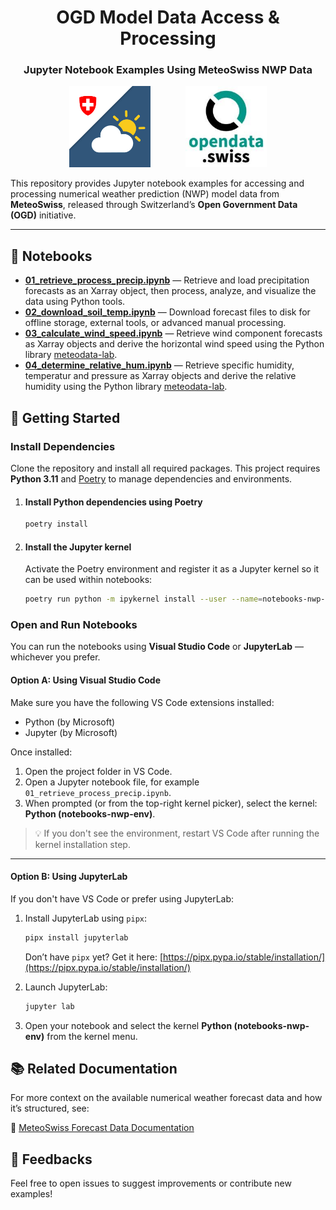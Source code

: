 <h1 align="center">OGD Model Data Access & Processing</h1>
<h3 align="center">Jupyter Notebook Examples Using MeteoSwiss NWP Data</h3>

<p align="center">
  <img src="images/logo_mch.png" alt="MCH Logo" width="130" />
  &nbsp;&nbsp;&nbsp;&nbsp;&nbsp;&nbsp;&nbsp;&nbsp;&nbsp;&nbsp;&nbsp;&nbsp;
  <img src="images/logo_opendata.jpeg" alt="Open Data Logo" width="130" />
</p>

This repository provides Jupyter notebook examples for accessing and processing numerical weather prediction (NWP) model data from **MeteoSwiss**, released through Switzerland’s **Open Government Data (OGD)** initiative.

---

## 📓 Notebooks

- [**01_retrieve_process_precip.ipynb**](01_retrieve_process_precip.ipynb) — Retrieve and load precipitation forecasts as an Xarray object, then process, analyze, and visualize the data using Python tools.
- [**02_download_soil_temp.ipynb**](02_download_soil_temp.ipynb) — Download forecast files to disk for offline storage, external tools, or advanced manual processing.
- [**03_calculate_wind_speed.ipynb**](03_calculate_wind_speed.ipynb) — Retrieve wind component forecasts as Xarray objects and derive the horizontal wind speed using the Python library [meteodata-lab](https://meteoswiss.github.io/meteodata-lab/).
- [**04_determine_relative_hum.ipynb**](04_determine_relative_hum.ipynb) — Retrieve specific humidity, temperatur and pressure as Xarray objects and derive the relative humidity using the Python library [meteodata-lab](https://meteoswiss.github.io/meteodata-lab/).

## 🚀 Getting Started

### Install Dependencies

Clone the repository and install all required packages. This project requires **Python 3.11** and [Poetry](https://python-poetry.org/docs/) to manage dependencies and environments.

1. #### Install Python dependencies using Poetry
    ```bash
    poetry install
    ```

2. #### Install the Jupyter kernel
    Activate the Poetry environment and register it as a Jupyter kernel so it can be used within notebooks:
    ```bash
    poetry run python -m ipykernel install --user --name=notebooks-nwp-env --display-name "Python (notebooks-nwp-env)"
    ```

### Open and Run Notebooks

You can run the notebooks using **Visual Studio Code** or **JupyterLab** — whichever you prefer.

#### Option A: Using Visual Studio Code

Make sure you have the following VS Code extensions installed:

- Python (by Microsoft)
- Jupyter (by Microsoft)

Once installed:

1. Open the project folder in VS Code.
2. Open a Jupyter notebook file, for example `01_retrieve_process_precip.ipynb`.
3. When prompted (or from the top-right kernel picker), select the kernel: **Python (notebooks-nwp-env)**.

> 💡 If you don't see the environment, restart VS Code after running the kernel installation step.

---

#### Option B: Using JupyterLab

If you don't have VS Code or prefer using JupyterLab:

1. Install JupyterLab using `pipx`:

    ```bash
    pipx install jupyterlab
    ```

    Don’t have `pipx` yet? Get it here: [https://pipx.pypa.io/stable/installation/](https://pipx.pypa.io/stable/installation/)

2. Launch JupyterLab:

    ```bash
    jupyter lab
    ```

3. Open your notebook and select the kernel **Python (notebooks-nwp-env)** from the kernel menu.

## 📚 Related Documentation

For more context on the available numerical weather forecast data and how it’s structured, see:

  🔗 [MeteoSwiss Forecast Data Documentation](https://opendatadocs.meteoswiss.ch/e-forecast-data/e2-e3-numerical-weather-forecasting-model)

## 💬 Feedbacks
Feel free to open issues to suggest improvements or contribute new examples!
